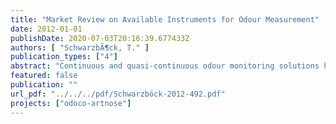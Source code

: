 ```yaml
---
title: "Market Review on Available Instruments for Odour Measurement"
date: 2012-01-01
publishDate: 2020-07-03T20:16:39.677433Z
authors: [ "SchwarzbÃ¶ck, T." ]
publication_types: ["4"]
abstract: "Continuous and quasi-continuous odour monitoring solutions have the potential to provide essential tools to support the whole odour control procedure in sewer networks. Hence, there is a need for continuous measurement and supervision of odour emissions with technical measurement systems. Objective of this investigation is the identification of instruments on the market which have the potential to be applied for odour monitoring from wastewater collection systems or wastewater treatment works. Generally one can distinguish between following methods of odour measurement: (i) Sensory methods: Measurement of odour concentration by olfactometry (evaluation by human noses), (ii) Analytical methods: (ii a) Selected sensors: Measurement of specific single odorants or surrogate parameters (e.g. H2S-measurement) (ii b). Gas chromatography, mass spectrometry, optical sensors: Measurement or quantification of a spectrum of several gas components, (ii c) Multigas-sensor arrays: Measurement of overall odour parameters by means of unspecific, broadband multigas-sensor arrays. Only the mentioned analytical methods provide the possibility of continuous measurements. They however do not all consider the sensory component of odour (perceived effect). Within this report methods (ii b) and (ii c) will be covered. The report provides an introduction to the principle of measurement, briefly discussing examples of sampling methods and data analysis methods and gives lists of collected odour monitoring systems, tabulary providing specifications from literature, manufactures and vendors."
featured: false
publication: ""
url_pdf: "../../../pdf/Schwarzböck-2012-492.pdf"
projects: ["odoco-artnose"]
---
```


